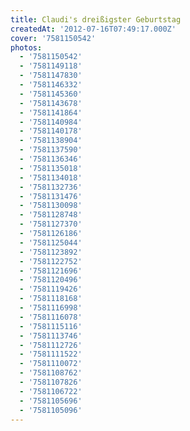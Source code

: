 ```yaml
---
title: Claudi's dreißigster Geburtstag
createdAt: '2012-07-16T07:49:17.000Z'
cover: '7581150542'
photos:
  - '7581150542'
  - '7581149118'
  - '7581147830'
  - '7581146332'
  - '7581145360'
  - '7581143678'
  - '7581141864'
  - '7581140984'
  - '7581140178'
  - '7581138904'
  - '7581137590'
  - '7581136346'
  - '7581135018'
  - '7581134018'
  - '7581132736'
  - '7581131476'
  - '7581130098'
  - '7581128748'
  - '7581127370'
  - '7581126186'
  - '7581125044'
  - '7581123892'
  - '7581122752'
  - '7581121696'
  - '7581120496'
  - '7581119426'
  - '7581118168'
  - '7581116998'
  - '7581116078'
  - '7581115116'
  - '7581113746'
  - '7581112726'
  - '7581111522'
  - '7581110072'
  - '7581108762'
  - '7581107826'
  - '7581106722'
  - '7581105696'
  - '7581105096'
---
```


